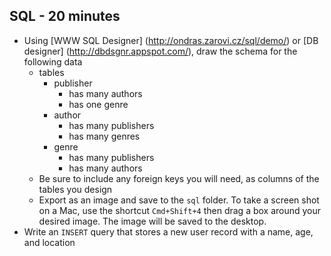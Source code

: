 ## SQL - 20 minutes

* Using [WWW SQL Designer] (http://ondras.zarovi.cz/sql/demo/) or [DB designer] (http://dbdsgnr.appspot.com/), draw the schema for the following data
  * tables
    * publisher
      * has many authors
      * has one genre
    * author
      * has many publishers
      * has many genres
    * genre
      * has many publishers
      * has many authors
  * Be sure to include any foreign keys you will need, as columns of the tables you design
  * Export as an image and save to the `sql` folder. To take a screen shot on a Mac, use the shortcut `Cmd+Shift+4` then drag a box around your desired image. The image will be saved to the desktop.
* Write an `INSERT` query that stores a new user record with a name, age, and location
